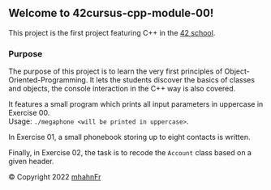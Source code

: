 ## Welcome to 42cursus-cpp-module-00!
This project is the first project featuring C++ in the [42 school].

### Purpose
The purpose of this project is to learn the very first principles of Object-Oriented-Programming.
It lets the students discover the basics of classes and objects, the console interaction in the C++
way is also covered.

It features a small program which prints all input parameters in uppercase in Exercise 00.  
Usage: ``./megaphone <will be printed in uppercase>``.

In Exercise 01, a small phonebook storing up to eight contacts is written.

Finally, in Exercise 02, the task is to recode the ``Account`` class based on a given header.

© Copyright 2022 [mhahnFr](https://www.github.com/mhahnFr)

[42 school]: https://www.42heilbronn.de/learncoderepeat